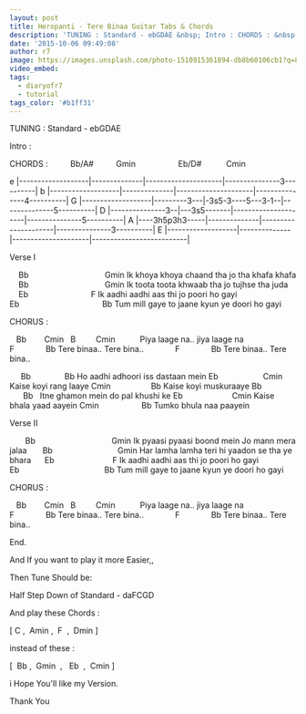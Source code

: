 ```yaml
---
layout: post
title: Heropanti - Tere Binaa Guitar Tabs & Chords
description: 'TUNING : Standard - ebGDAE &nbsp; Intro : CHORDS : &nbsp;&nbsp;&nbsp;&nbsp; &nbsp;&nbsp;&nbsp; Bb/A# &nbsp;&nbsp;&nbsp;&nbsp;&nbsp;&nbsp; &nbsp; Gm...'
date: '2015-10-06 09:49:08'
author: r7
image: https://images.unsplash.com/photo-1510915361894-db8b60106cb1?q=80&w=2940&auto=format&fit=crop&ixlib=rb-4.1.0&ixid=M3wxMjA3fDB8MHxwaG90by1wYWdlfHx8fGVufDB8fHx8fA%3D%3D
video_embed:
tags:
  - diaryofr7
  - tutorial
tags_color: '#b1ff31'
---
```

TUNING : Standard - ebGDAE

Intro :

CHORDS :          Bb/A#          Gmin                   Eb/D#           Cmin

e |-------------------|--------------|---------------------|---------------3----------|
b |-------------------|--------------|---------------------|---------------4----------|
G |-------------------|---------3---|-3s5-3----5---3-1--|-- ------------5----------|
D |---------------3--|---3s5-------|---------------------|---------------5----------|
A |----3h5p3h3-----|--------------|---------------------|---------------3----------|
E |-------------------|--------------|---------------------|--------------------------|

Verse I

    Bb                                  Gmin
Ik khoya khoya chaand tha jo tha khafa khafa
    Bb                                  Gmin
Ik toota toota khwaab tha jo tujhse tha juda
    Eb                            F
Ik aadhi aadhi aas thi jo poori ho gayi
   Eb                                     Bb
Tum mill gaye to jaane kyun ye doori ho gayi

CHORUS :

   Bb        Cmin   B         Cmin          
Piya laage na.. jiya laage na
             F              Bb
Tere binaa.. Tere bina..
             F              Bb
Tere binaa.. Tere bina..

     Bb               Bb
Ho aadhi adhoori iss dastaan mein
Eb                    Cmin
Kaise koyi rang laaye
Cmin                  Bb
Kaise koyi muskuraaye
Bb                      Bb  
Itne ghamon mein do pal khushi ke
Eb                      Cmin
Kaise bhala yaad aayein
Cmin                   Bb
Tumko bhula naa paayein

Verse II

       Bb                                  Gmin
Ik pyaasi pyaasi boond mein Jo mann mera jalaa
      Bb                             Gmin
Har lamha lamha teri hi yaadon se tha ye bhara
     Eb                          F
Ik aadhi aadhi aas thi jo poori ho gayi
   Eb                                      Bb
Tum mill gaye to jaane kyun ye doori ho gayi

CHORUS :

   Bb        Cmin   B         Cmin          
Piya laage na.. jiya laage na
             F              Bb
Tere binaa.. Tere bina..
             F              Bb
Tere binaa.. Tere bina..

End.

And If you want to play it more Easier,,

Then Tune Should be:

Half Step Down of Standard - daFCGD

And play these Chords :

[ C ,  Amin ,  F  ,  Dmin ]

instead of these :

[  Bb ,  Gmin  ,   Eb  ,  Cmin ]

i Hope You'll like my Version.

Thank You
